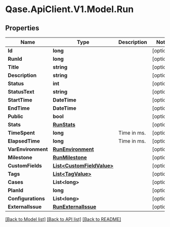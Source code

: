# Qase.ApiClient.V1.Model.Run

## Properties

Name | Type | Description | Notes
------------ | ------------- | ------------- | -------------
**Id** | **long** |  | [optional] 
**RunId** | **long** |  | [optional] 
**Title** | **string** |  | [optional] 
**Description** | **string** |  | [optional] 
**Status** | **int** |  | [optional] 
**StatusText** | **string** |  | [optional] 
**StartTime** | **DateTime** |  | [optional] 
**EndTime** | **DateTime** |  | [optional] 
**Public** | **bool** |  | [optional] 
**Stats** | [**RunStats**](RunStats.md) |  | [optional] 
**TimeSpent** | **long** | Time in ms. | [optional] 
**ElapsedTime** | **long** | Time in ms. | [optional] 
**VarEnvironment** | [**RunEnvironment**](RunEnvironment.md) |  | [optional] 
**Milestone** | [**RunMilestone**](RunMilestone.md) |  | [optional] 
**CustomFields** | [**List&lt;CustomFieldValue&gt;**](CustomFieldValue.md) |  | [optional] 
**Tags** | [**List&lt;TagValue&gt;**](TagValue.md) |  | [optional] 
**Cases** | **List&lt;long&gt;** |  | [optional] 
**PlanId** | **long** |  | [optional] 
**Configurations** | **List&lt;long&gt;** |  | [optional] 
**ExternalIssue** | [**RunExternalIssue**](RunExternalIssue.md) |  | [optional] 

[[Back to Model list]](../../README.md#documentation-for-models) [[Back to API list]](../../README.md#documentation-for-api-endpoints) [[Back to README]](../../README.md)

